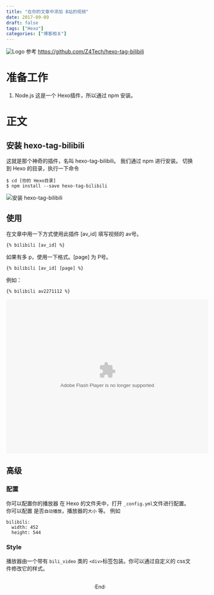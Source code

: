 ```yaml
---
title: "在你的文章中添加 B站的视频"
date: 2017-09-09
draft: false
tags: ["Hexo"]
categories: ["博客相关"]
---
```


![Logo](https://mogeko.github.io/images/005/logo.png)
参考 <https://github.com/Z4Tech/hexo-tag-bilibili>

<!--more-->

# 准备工作

1. Node.js 这是一个 Hexo插件，所以通过 npm 安装。

# 正文

## 安装 hexo-tag-bilibili

这就是那个神奇的插件，名叫 hexo-tag-bilibili。
我们通过 npm 进行安装。
切换到 Hexo 的目录，执行一下命令

``` shell
$ cd [你的 Hexo目录]
$ npm install --save hexo-tag-bilibili
```

![安装 hexo-tag-bilibili](https://mogeko.github.io/images/005/install_hexo-tag-bilibili.png)

## 使用

在文章中用一下方式使用此插件
[av_id] 填写视频的 av号。

``` shell
{% bilibili [av_id] %}
```

如果有多 p，使用一下格式。[page] 为 P号。

``` shell
{% bilibili [av_id] [page] %}
```

例如：

``` shell
{% bilibili av2271112 %}
```

<embed height="415" width="544" quality="high" allowfullscreen="true" type="application/x-shockwave-flash" src="//static.hdslb.com/miniloader.swf" flashvars="aid=2271112&amp;p=1">

## 高级

### 配置

你可以配置你的播放器
在 Hexo 的文件夹中，打开 `_config.yml`文件进行配置。
你可以配置 是否`自动播放`，播放器的`大小` 等。
例如

``` shell
bilibili:
  width: 452
  height: 544
```

### Style

播放器由一个带有 `bili_video` 类的 `<div>`标签包装。你可以通过自定义的 css文件修改它的样式。



<br>

<center>  ·End·  </center>